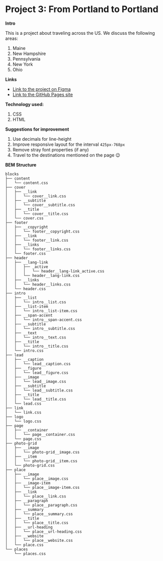 # Project 3: From Portland to Portland


**Intro**

This is a project about traveling across the US. We discuss the following areas:

1. Maine
2. New Hampshire
3. Pennsylvania
4. New York
5. Ohio


**Links**

* [Link to the project on Figma](https://www.figma.com/file/xM9rNsdK4iNcFJmDZho3Aw/Sprint-3%3A-From-Portland-to-Portland-%2F-desktop-%2B-mobile?node-id=500%3A0)
* [Link to the GitHub Pages site](https://black-milk.github.io/web_project_3/index.html)

**Technology used:**

1. CSS 
2. HTML

**Suggestions for improvement**

1. Use decimals for line-height
2. Improve responsive layout for the interval `425px-768px`
3. Remove stray font properties (if any)
4. Travel to the destinations mentioned on the page 😉


**BEM Structure**

```
blocks
├── content
│   └── content.css
├── cover
│   ├── __link
│   │   └── cover__link.css
│   ├── __subtitle
│   │   └── cover__subtitle.css
│   ├── __title
│   │   └── cover__title.css
│   └── cover.css
├── footer
│   ├── __copyright
│   │   └── footer__copyright.css
│   ├── __link
│   │   └── footer__link.css
│   ├── __links
│   │   └── footer__links.css
│   └── footer.css
├── header
│   ├── __lang-link
│   │   ├── _active
│   │   │   └── header__lang-link_active.css
│   │   └── header__lang-link.css
│   ├── __links
│   │   └── header__links.css
│   └── header.css
├── intro
│   ├── __list
│   │   └── intro__list.css
│   ├── __list-item
│   │   └── intro__list-item.css
│   ├── __span-accent
│   │   └── intro__span-accent.css
│   ├── __subtitle
│   │   └── intro__subtitle.css
│   ├── __text
│   │   └── intro__text.css
│   ├── __title
│   │   └── intro__title.css
│   └── intro.css
├── lead
│   ├── __caption
│   │   └── lead__caption.css
│   ├── __figure
│   │   └── lead__figure.css
│   ├── __image
│   │   └── lead__image.css
│   ├── __subtitle
│   │   └── lead__subtitle.css
│   ├── __title
│   │   └── lead__title.css
│   └── lead.css
├── link
│   └── link.css
├── logo
│   └── logo.css
├── page
│   ├── __container
│   │   └── page__container.css
│   └── page.css
├── photo-grid
│   ├── __image
│   │   └── photo-grid__image.css
│   ├── __item
│   │   └── photo-grid__item.css
│   └── photo-grid.css
├── place
│   ├── __image
│   │   └── place__image.css
│   ├── __image-item
│   │   └── place__image-item.css
│   ├── __link
│   │   └── place__link.css
│   ├── __paragraph
│   │   └── place__paragraph.css
│   ├── __summary
│   │   └── place__summary.css
│   ├── __title
│   │   └── place__title.css
│   ├── __url-heading
│   │   └── place__url-heading.css
│   ├── __website
│   │   └── place__website.css
│   └── place.css
└── places
    └── places.css

```